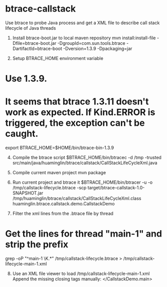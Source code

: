 # btrace-callstack
Use btrace to probe Java process and get a XML file to describe call stack lifecycle of Java threads

1. Install btrace-boot.jar to local maven repository
mvn install:install-file -Dfile=btrace-boot.jar -DgroupId=com.sun.tools.btrace -DartifactId=btrace-boot -Dversion=1.3.9 -Dpackaging=jar

3. Setup BTRACE_HOME environment variable
# Use 1.3.9.
# It seems that btrace 1.3.11 doesn't work as expected. If Kind.ERROR is triggered, the exception can't be caught.

export BTRACE_HOME=$HOME/bin/btrace-bin-1.3.9

4. Compile the btrace script
$BTRACE_HOME/bin/btracec -d /tmp -trusted src/main/java/huaminglin/btrace/callstack/CallStackLifeCycleXml.java

5. Compile current maven project
mvn package

6. Run current project and btrace it
$BTRACE_HOME/bin/btracer -u -o /tmp/callstack-lifecycle.btrace -scp target/btrace-callstack-1.0-SNAPSHOT.jar /tmp/huaminglin/btrace/callstack/CallStackLifeCycleXml.class huaminglin.btrace.callstack.demo.CallstackDemo

7. Filter the xml lines from the .btrace file by thread
# Get the lines for thread "main-1" and strip the prefix
grep -oP "^main-1        \K.*"  /tmp/callstack-lifecycle.btrace > /tmp/callstack-lifecycle-main-1.xml

8. Use an XML file viewer to load /tmp/callstack-lifecycle-main-1.xml
Append the missing closing tags manually:
  </CallstackDemo.main></thread>
